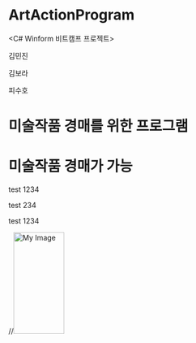 # ArtActionProgram
<C# Winform 비트캠프 프로젝트>
<html>
  <head>
    <meta charset="utf-8">
    <p>김민진</p>
    <p>김보라</p>
    <p>피수호</p>
    <h1>미술작품 경매를 위한 프로그램</h1>
  </head>
  <body>
  <h1>미술작품 경매가 가능</h1>
            <p>test 1234</p>
    <p>test 234</p>
    <p>test 1234</p>
    //<img src="images/200x200.png" alt="My Image" width="100" height="200">
  </body>
</html>
